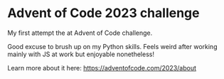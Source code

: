 # Advent of Code 2023 challenge

My first attempt the at Advent of Code challenge.

Good excuse to brush up on my Python skills. Feels weird after working mainly with JS at work but enjoyable nonetheless!

Learn more about it here: https://adventofcode.com/2023/about
